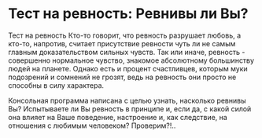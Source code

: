 Тест на ревность: Ревнивы ли Вы?
================================

  Тест на ревность Кто-то говорит, что ревность разрушает любовь, а кто-то, напротив, считает присутствие
ревности чуть ли не самым главным доказательством сильных чувств. Так или иначе, ревность - совершенно нормальное
чувство, знакомое абсолютному большинству людей на планете. Однако есть и процент счастливцев, которым муки
подозрений и сомнений не грозят, ведь на ревность они просто не способны в силу характера.

  Консольная программа написана с целью узнать, насколько ревнивы Вы? Испытываете ли Вы ревность в принципе и,
если да, с какой силой она влияет на Ваше поведение, настроение и, как следствие, на отношения с любимым
человеком? Проверим?!..
